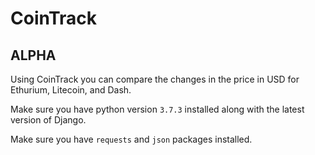 # CoinTrack
## ALPHA

Using CoinTrack you can compare the changes in the price in USD for Ethurium, Litecoin, and Dash.

Make sure you have python version ```3.7.3``` installed along with the latest version of Django.

Make sure you have ```requests``` and ```json``` packages installed.
<!-- 
Use the following command to install dependencies:
```pipm ins -->